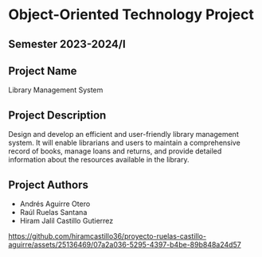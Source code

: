 # Object-Oriented Technology Project
## Semester 2023-2024/I

## Project Name
Library Management System

## Project Description
Design and develop an efficient and user-friendly library management system. It will enable librarians and users to maintain a comprehensive record of books, manage loans and returns, and provide detailed information about the resources available in the library.

## Project Authors
* Andrés Aguirre Otero
* Raúl Ruelas Santana
* Hiram Jalil Castillo Gutierrez

https://github.com/hiramcastillo36/proyecto-ruelas-castillo-aguirre/assets/25136469/07a2a036-5295-4397-b4be-89b848a24d57
